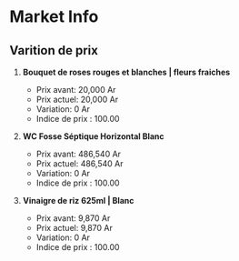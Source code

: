 # Market Info

## Varition de prix

1. **Bouquet de roses rouges et blanches | fleurs fraiches**
   - Prix avant: 20,000 Ar
   - Prix actuel: 20,000 Ar
   - Variation: 0 Ar
   - Indice de prix : 100.00

2. **WC Fosse Séptique Horizontal Blanc**
   - Prix avant: 486,540 Ar
   - Prix actuel: 486,540 Ar
   - Variation: 0 Ar
   - Indice de prix : 100.00

3. **Vinaigre de riz 625ml | Blanc**
   - Prix avant: 9,870 Ar
   - Prix actuel: 9,870 Ar
   - Variation: 0 Ar
   - Indice de prix : 100.00

